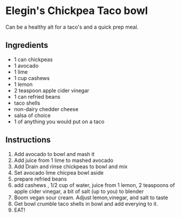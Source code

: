 # Elegin's Chickpea Taco bowl

Can be a healthy alt for a taco's and a quick prep meal.

## Ingredients

-   1 can chickpeas
-   1 avocado
-   1 lime
-   1 cup cashews
-   1 lemon
-   2 teaspoon apple cider vinegar
-   1 can refried beans
-   taco shells
-   non-dairy chedder cheese
-   salsa of choice
-   1 of anything you would put on a taco

## Instructions

1.  Add avocado to bowl and mash it
2.  Add juice from 1 lime to mashed avocado
3.  Add Drain and rinse chickpeas to bowl and mix
4.  Set avocado lime chicpea bowl aside
5.  prepare refried beans
6.  add cashews , 1/2 cup of water, juice from 1 lemon, 2 teaspoons of
    apple cider vinegar, a bit of salt (up to you) to blender
7.  Boom vegan sour cream. Adjust lemon,vinegar, and salt to taste
8.  Get bowl crumble taco shells in bowl and add everying to it.
9.  EAT!
